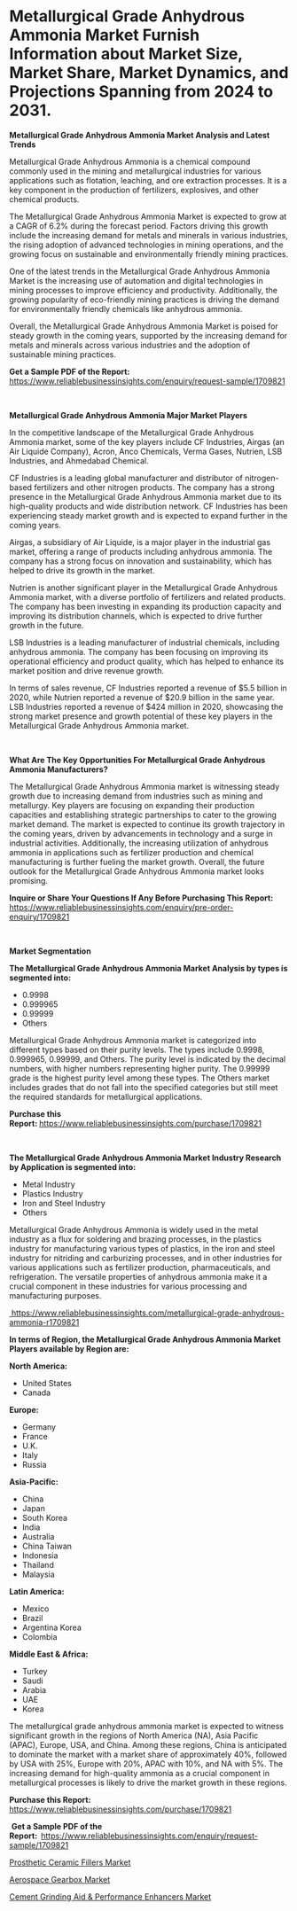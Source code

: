 <p><h1>Metallurgical Grade Anhydrous Ammonia Market Furnish Information about Market Size, Market Share, Market Dynamics, and Projections Spanning from 2024 to 2031.</h1></p><p><strong>Metallurgical Grade Anhydrous Ammonia Market Analysis and Latest Trends</strong></p>
<p><p>Metallurgical Grade Anhydrous Ammonia is a chemical compound commonly used in the mining and metallurgical industries for various applications such as flotation, leaching, and ore extraction processes. It is a key component in the production of fertilizers, explosives, and other chemical products.</p><p>The Metallurgical Grade Anhydrous Ammonia Market is expected to grow at a CAGR of 6.2% during the forecast period. Factors driving this growth include the increasing demand for metals and minerals in various industries, the rising adoption of advanced technologies in mining operations, and the growing focus on sustainable and environmentally friendly mining practices.</p><p>One of the latest trends in the Metallurgical Grade Anhydrous Ammonia Market is the increasing use of automation and digital technologies in mining processes to improve efficiency and productivity. Additionally, the growing popularity of eco-friendly mining practices is driving the demand for environmentally friendly chemicals like anhydrous ammonia.</p><p>Overall, the Metallurgical Grade Anhydrous Ammonia Market is poised for steady growth in the coming years, supported by the increasing demand for metals and minerals across various industries and the adoption of sustainable mining practices.</p></p>
<p><strong>Get a Sample PDF of the Report:&nbsp;</strong> <a href="https://www.reliablebusinessinsights.com/enquiry/request-sample/1709821">https://www.reliablebusinessinsights.com/enquiry/request-sample/1709821</a></p>
<p>&nbsp;</p>
<p><strong>Metallurgical Grade Anhydrous Ammonia Major Market Players</strong></p>
<p><p>In the competitive landscape of the Metallurgical Grade Anhydrous Ammonia market, some of the key players include CF Industries, Airgas (an Air Liquide Company), Acron, Anco Chemicals, Verma Gases, Nutrien, LSB Industries, and Ahmedabad Chemical. </p><p>CF Industries is a leading global manufacturer and distributor of nitrogen-based fertilizers and other nitrogen products. The company has a strong presence in the Metallurgical Grade Anhydrous Ammonia market due to its high-quality products and wide distribution network. CF Industries has been experiencing steady market growth and is expected to expand further in the coming years.</p><p>Airgas, a subsidiary of Air Liquide, is a major player in the industrial gas market, offering a range of products including anhydrous ammonia. The company has a strong focus on innovation and sustainability, which has helped to drive its growth in the market.</p><p>Nutrien is another significant player in the Metallurgical Grade Anhydrous Ammonia market, with a diverse portfolio of fertilizers and related products. The company has been investing in expanding its production capacity and improving its distribution channels, which is expected to drive further growth in the future.</p><p>LSB Industries is a leading manufacturer of industrial chemicals, including anhydrous ammonia. The company has been focusing on improving its operational efficiency and product quality, which has helped to enhance its market position and drive revenue growth.</p><p>In terms of sales revenue, CF Industries reported a revenue of $5.5 billion in 2020, while Nutrien reported a revenue of $20.9 billion in the same year. LSB Industries reported a revenue of $424 million in 2020, showcasing the strong market presence and growth potential of these key players in the Metallurgical Grade Anhydrous Ammonia market.</p></p>
<p>&nbsp;</p>
<p><strong>What Are The Key Opportunities For Metallurgical Grade Anhydrous Ammonia Manufacturers?</strong></p>
<p><p>The Metallurgical Grade Anhydrous Ammonia market is witnessing steady growth due to increasing demand from industries such as mining and metallurgy. Key players are focusing on expanding their production capacities and establishing strategic partnerships to cater to the growing market demand. The market is expected to continue its growth trajectory in the coming years, driven by advancements in technology and a surge in industrial activities. Additionally, the increasing utilization of anhydrous ammonia in applications such as fertilizer production and chemical manufacturing is further fueling the market growth. Overall, the future outlook for the Metallurgical Grade Anhydrous Ammonia market looks promising.</p></p>
<p><strong>Inquire or Share Your Questions If Any Before Purchasing This Report:</strong> <a href="https://www.reliablebusinessinsights.com/enquiry/pre-order-enquiry/1709821">https://www.reliablebusinessinsights.com/enquiry/pre-order-enquiry/1709821</a></p>
<p>&nbsp;</p>
<p><strong>Market Segmentation</strong></p>
<p><strong>The Metallurgical Grade Anhydrous Ammonia Market Analysis by types is segmented into:</strong></p>
<p><ul><li>0.9998</li><li>0.999965</li><li>0.99999</li><li>Others</li></ul></p>
<p><p>Metallurgical Grade Anhydrous Ammonia market is categorized into different types based on their purity levels. The types include 0.9998, 0.999965, 0.99999, and Others. The purity level is indicated by the decimal numbers, with higher numbers representing higher purity. The 0.99999 grade is the highest purity level among these types. The Others market includes grades that do not fall into the specified categories but still meet the required standards for metallurgical applications.</p></p>
<p><strong>Purchase this Report:&nbsp;</strong><a href="https://www.reliablebusinessinsights.com/purchase/1709821">https://www.reliablebusinessinsights.com/purchase/1709821</a></p>
<p>&nbsp;</p>
<p><strong>The Metallurgical Grade Anhydrous Ammonia Market Industry Research by Application is segmented into:</strong></p>
<p><ul><li>Metal Industry</li><li>Plastics Industry</li><li>Iron and Steel Industry</li><li>Others</li></ul></p>
<p><p>Metallurgical Grade Anhydrous Ammonia is widely used in the metal industry as a flux for soldering and brazing processes, in the plastics industry for manufacturing various types of plastics, in the iron and steel industry for nitriding and carburizing processes, and in other industries for various applications such as fertilizer production, pharmaceuticals, and refrigeration. The versatile properties of anhydrous ammonia make it a crucial component in these industries for various processing and manufacturing purposes.</p></p>
<p><a href="https://www.reliablebusinessinsights.com/metallurgical-grade-anhydrous-ammonia-r1709821">&nbsp;https://www.reliablebusinessinsights.com/metallurgical-grade-anhydrous-ammonia-r1709821</a></p>
<p><strong>In terms of Region, the Metallurgical Grade Anhydrous Ammonia Market Players available by Region are:</strong></p>
<p>
    <p> <strong> North America: </strong>
        <ul>
            <li>United States</li>
            <li>Canada</li>
        </ul>
        </p> 
    <p> <strong> Europe: </strong>
        <ul>
            <li>Germany</li>
            <li>France</li>
            <li>U.K.</li>
            <li>Italy</li>
            <li>Russia</li>
        </ul>
        </p> 
    <p> <strong> Asia-Pacific: </strong>
        <ul>
            <li>China</li>
            <li>Japan</li>
            <li>South Korea</li>
            <li>India</li>
            <li>Australia</li>
            <li>China Taiwan</li>
            <li>Indonesia</li>
            <li>Thailand</li>
            <li>Malaysia</li>
        </ul>
        </p> 
    <p> <strong> Latin America: </strong>
        <ul>
            <li>Mexico</li>
            <li>Brazil</li>
            <li>Argentina Korea</li>
            <li>Colombia</li>
        </ul>
        </p> 
    <p> <strong> Middle East & Africa: </strong>
        <ul>
            <li>Turkey</li>
            <li>Saudi</li>
            <li>Arabia</li>
            <li>UAE</li>
            <li>Korea</li>
        </ul>
    </p>
    </p>
<p><p>The metallurgical grade anhydrous ammonia market is expected to witness significant growth in the regions of North America (NA), Asia Pacific (APAC), Europe, USA, and China. Among these regions, China is anticipated to dominate the market with a market share of approximately 40%, followed by USA with 25%, Europe with 20%, APAC with 10%, and NA with 5%. The increasing demand for high-quality ammonia as a crucial component in metallurgical processes is likely to drive the market growth in these regions.</p></p>
<p><strong>Purchase this Report: </strong><a href="https://www.reliablebusinessinsights.com/purchase/1709821">https://www.reliablebusinessinsights.com/purchase/1709821</a></p>
<p>&nbsp;<strong>Get a Sample PDF of the Report:&nbsp;&nbsp;</strong><a href="https://www.reliablebusinessinsights.com/enquiry/request-sample/1709821">https://www.reliablebusinessinsights.com/enquiry/request-sample/1709821</a></p>
<p><strong></strong></p>
<p><p><a href="https://medium.com/@lottierunte1948/global-prosthetic-ceramic-fillers-market-size-and-market-trends-analysis-by-regional-outlook-0b6e139e33c4">Prosthetic Ceramic Fillers Market</a></p><p><a href="https://medium.com/@lkelvin6138/aerospace-gearbox-market-size-by-type-agb-accessory-gearbox-rgb-reduction-gearbox-actuation-a4caafafd308">Aerospace Gearbox Market</a></p><p><a href="https://github.com/edaunhshhs/Market-Research-Report-List-1/blob/main/cement-grinding-aid-performance-enhancers-market.md">Cement Grinding Aid & Performance Enhancers Market</a></p></p>